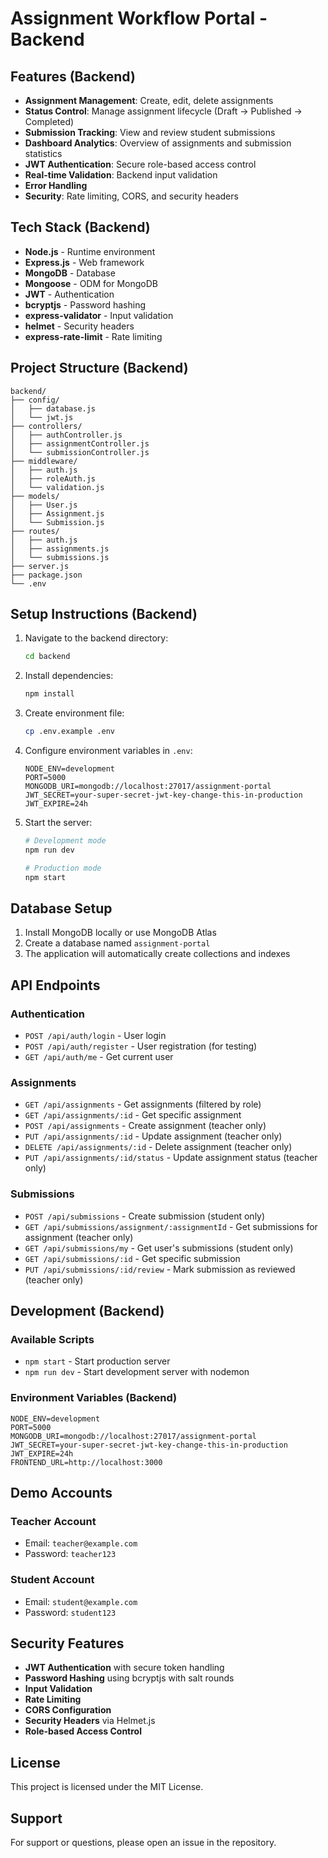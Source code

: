 # Assignment Workflow Portal - Backend

## Features (Backend)
- **Assignment Management**: Create, edit, delete assignments
- **Status Control**: Manage assignment lifecycle (Draft → Published → Completed)
- **Submission Tracking**: View and review student submissions
- **Dashboard Analytics**: Overview of assignments and submission statistics
- **JWT Authentication**: Secure role-based access control
- **Real-time Validation**: Backend input validation
- **Error Handling**
- **Security**: Rate limiting, CORS, and security headers

## Tech Stack (Backend)
- **Node.js** - Runtime environment
- **Express.js** - Web framework
- **MongoDB** - Database
- **Mongoose** - ODM for MongoDB
- **JWT** - Authentication
- **bcryptjs** - Password hashing
- **express-validator** - Input validation
- **helmet** - Security headers
- **express-rate-limit** - Rate limiting

## Project Structure (Backend)
```
backend/
├── config/
│   ├── database.js
│   └── jwt.js
├── controllers/
│   ├── authController.js
│   ├── assignmentController.js
│   └── submissionController.js
├── middleware/
│   ├── auth.js
│   ├── roleAuth.js
│   └── validation.js
├── models/
│   ├── User.js
│   ├── Assignment.js
│   └── Submission.js
├── routes/
│   ├── auth.js
│   ├── assignments.js
│   └── submissions.js
├── server.js
├── package.json
└── .env
```

## Setup Instructions (Backend)
1. Navigate to the backend directory:
   ```bash
   cd backend
   ```

2. Install dependencies:
   ```bash
   npm install
   ```

3. Create environment file:
   ```bash
   cp .env.example .env
   ```

4. Configure environment variables in `.env`:
   ```env
   NODE_ENV=development
   PORT=5000
   MONGODB_URI=mongodb://localhost:27017/assignment-portal
   JWT_SECRET=your-super-secret-jwt-key-change-this-in-production
   JWT_EXPIRE=24h
   ```

5. Start the server:
   ```bash
   # Development mode
   npm run dev

   # Production mode
   npm start
   ```

## Database Setup
1. Install MongoDB locally or use MongoDB Atlas
2. Create a database named `assignment-portal`
3. The application will automatically create collections and indexes

## API Endpoints
### Authentication
- `POST /api/auth/login` - User login
- `POST /api/auth/register` - User registration (for testing)
- `GET /api/auth/me` - Get current user

### Assignments
- `GET /api/assignments` - Get assignments (filtered by role)
- `GET /api/assignments/:id` - Get specific assignment
- `POST /api/assignments` - Create assignment (teacher only)
- `PUT /api/assignments/:id` - Update assignment (teacher only)
- `DELETE /api/assignments/:id` - Delete assignment (teacher only)
- `PUT /api/assignments/:id/status` - Update assignment status (teacher only)

### Submissions
- `POST /api/submissions` - Create submission (student only)
- `GET /api/submissions/assignment/:assignmentId` - Get submissions for assignment (teacher only)
- `GET /api/submissions/my` - Get user's submissions (student only)
- `GET /api/submissions/:id` - Get specific submission
- `PUT /api/submissions/:id/review` - Mark submission as reviewed (teacher only)

## Development (Backend)
### Available Scripts
- `npm start` - Start production server
- `npm run dev` - Start development server with nodemon

### Environment Variables (Backend)
```env
NODE_ENV=development
PORT=5000
MONGODB_URI=mongodb://localhost:27017/assignment-portal
JWT_SECRET=your-super-secret-jwt-key-change-this-in-production
JWT_EXPIRE=24h
FRONTEND_URL=http://localhost:3000
```

## Demo Accounts
### Teacher Account
- Email: `teacher@example.com`
- Password: `teacher123`

### Student Account
- Email: `student@example.com`
- Password: `student123`

## Security Features
- **JWT Authentication** with secure token handling
- **Password Hashing** using bcryptjs with salt rounds
- **Input Validation**
- **Rate Limiting**
- **CORS Configuration**
- **Security Headers** via Helmet.js
- **Role-based Access Control**

## License
This project is licensed under the MIT License.

## Support
For support or questions, please open an issue in the repository.

